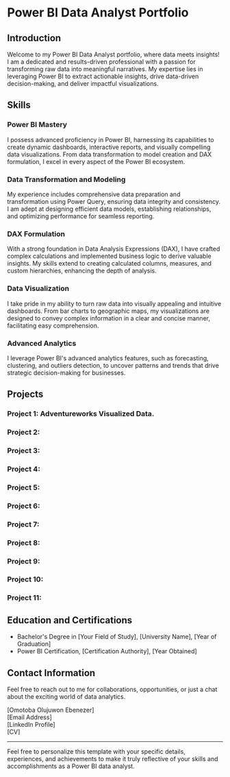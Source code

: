# Power BI Data Analyst Portfolio

## Introduction

Welcome to my Power BI Data Analyst portfolio, where data meets insights! I am a dedicated and results-driven professional with a passion for transforming raw data into meaningful narratives. My expertise lies in leveraging Power BI to extract actionable insights, drive data-driven decision-making, and deliver impactful visualizations.

## Skills

### Power BI Mastery

I possess advanced proficiency in Power BI, harnessing its capabilities to create dynamic dashboards, interactive reports, and visually compelling data visualizations. From data transformation to model creation and DAX formulation, I excel in every aspect of the Power BI ecosystem.

### Data Transformation and Modeling

My experience includes comprehensive data preparation and transformation using Power Query, ensuring data integrity and consistency. I am adept at designing efficient data models, establishing relationships, and optimizing performance for seamless reporting.

### DAX Formulation

With a strong foundation in Data Analysis Expressions (DAX), I have crafted complex calculations and implemented business logic to derive valuable insights. My skills extend to creating calculated columns, measures, and custom hierarchies, enhancing the depth of analysis.

### Data Visualization

I take pride in my ability to turn raw data into visually appealing and intuitive dashboards. From bar charts to geographic maps, my visualizations are designed to convey complex information in a clear and concise manner, facilitating easy comprehension.

### Advanced Analytics

I leverage Power BI's advanced analytics features, such as forecasting, clustering, and outliers detection, to uncover patterns and trends that drive strategic decision-making for businesses.

## Projects

### Project 1: Adventureworks Visualized Data.

### Project 2: 
### Project 3: 
### Project 4: 
### Project 5: 
### Project 6: 
### Project 7: 
### Project 8:
### Project 9:
### Project 10: 
### Project 11: 

## Education and Certifications

- Bachelor's Degree in [Your Field of Study], [University Name], [Year of Graduation]
- Power BI Certification, [Certification Authority], [Year Obtained]

## Contact Information

Feel free to reach out to me for collaborations, opportunities, or just a chat about the exciting world of data analytics.

[Omotoba Olujuwon Ebenezer]<br>
[Email Address]<br>
[LinkedIn Profile]<br>
[CV]<br>

---

Feel free to personalize this template with your specific details, experiences, and achievements to make it truly reflective of your skills and accomplishments as a Power BI data analyst.
